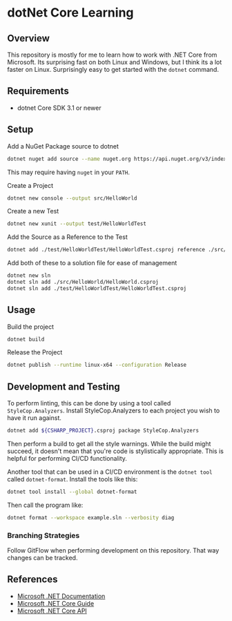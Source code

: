 # dotNet Core Learning

## Overview

This repository is mostly for me to learn how to work with .NET Core from
Microsoft. Its surprising fast on both Linux and Windows, but I think its a lot
faster on Linux. Surprisingly easy to get started with the `dotnet` command.

## Requirements

* dotnet Core SDK 3.1 or newer

## Setup

Add a NuGet Package source to dotnet

```bash
dotnet nuget add source --name nuget.org https://api.nuget.org/v3/index.json
```

This may require having `nuget` in your `PATH`.

Create a Project

```bash
dotnet new console --output src/HelloWorld
```

Create a new Test

```bash
dotnet new xunit --output test/HelloWorldTest
```

Add the Source as a Reference to the Test

```bash
dotnet add ./test/HelloWorldTest/HelloWorldTest.csproj reference ./src/HelloWorld/HelloWorld.csproj
```

Add both of these to a solution file for ease of management

```bash
dotnet new sln
dotnet sln add ./src/HelloWorld/HelloWorld.csproj
dotnet sln add ./test/HelloWorldTest/HelloWorldTest.csproj
```

## Usage

Build the project

```bash
dotnet build
```

Release the Project

```bash
dotnet publish --runtime linux-x64 --configuration Release
```

## Development and Testing

To perform linting, this can be done by using a tool called `StyleCop.Analyzers`.
Install StyleCop.Analyzers to each project you wish to have it run against.

```bash
dotnet add ${CSHARP_PROJECT}.csproj package StyleCop.Analyzers
```

Then perform a build to get all the style warnings. While the build might succeed,
it doesn't mean that you're code is stylistically appropriate. This is helpful for
performing CI/CD functionality.

Another tool that can be used in a CI/CD environment is the `dotnet tool` called
`dotnet-format`. Install the tools like this:

```bash
dotnet tool install --global dotnet-format
```

Then call the program like:

```bash
dotnet format --workspace example.sln --verbosity diag
```

### Branching Strategies

Follow GitFlow when performing development on this repository. That way changes can be tracked.

## References

* [Microsoft .NET Documentation](https://docs.microsoft.com/en-us/dotnet/)
* [Microsoft .NET Core Guide](https://docs.microsoft.com/en-us/dotnet/core/)
* [Microsoft .NET Core API](https://docs.microsoft.com/en-us/dotnet/api/?view=netcore-3.1)

